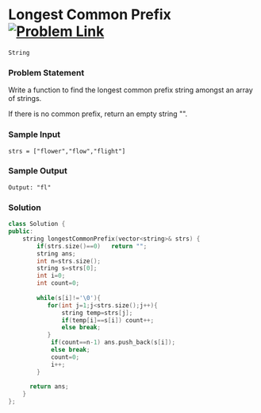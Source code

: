 
# Longest Common Prefix &ensp;  [![Problem Link](https://img.shields.io/badge/-LeetCode-FFA116?style=for-the-badge&logo=LeetCode&logoColor=black)](https://leetcode.com/problems/longest-common-prefix/description/)

```
String
``` 
### Problem Statement 
Write a function to find the longest common prefix string amongst an array of strings.

If there is no common prefix, return an empty string "".

### Sample Input
```
strs = ["flower","flow","flight"]
```
### Sample Output
```
Output: "fl"
```

### Solution
```cpp
class Solution {
public:
    string longestCommonPrefix(vector<string>& strs) {
        if(strs.size()==0)   return "";
        string ans;
        int n=strs.size();
        string s=strs[0];
        int i=0;
        int count=0;
        
        while(s[i]!='\0'){
           for(int j=1;j<strs.size();j++){
               string temp=strs[j];
               if(temp[i]==s[i]) count++;
               else break;
           }
            if(count==n-1) ans.push_back(s[i]);
            else break;
            count=0;
            i++;
        }
          
      return ans;
    }
};
```